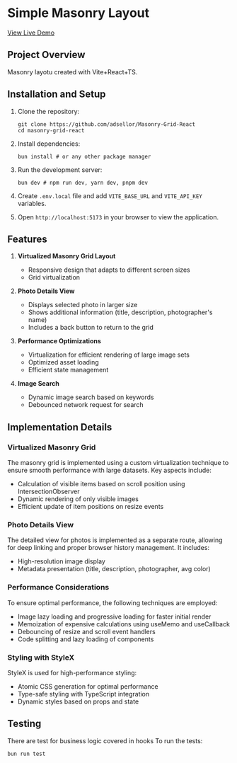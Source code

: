 # Simple Masonry Layout 

[View Live Demo](https://masonry-grid-react-jogyuegb5-adsellors-projects.vercel.app/)

## Project Overview

Masonry layotu created with Vite+React+TS. 

## Installation and Setup

1. Clone the repository:
   ```
   git clone https://github.com/adsellor/Masonry-Grid-React
   cd masonry-grid-react
   ```

2. Install dependencies:
   ```
   bun install # or any other package manager
   ```

3. Run the development server:
   ```
   bun dev # npm run dev, yarn dev, pnpm dev
   ```

4. Create `.env.local` file and add `VITE_BASE_URL` and `VITE_API_KEY` variables.

5. Open `http://localhost:5173` in your browser to view the application.

## Features

1. **Virtualized Masonry Grid Layout**
   - Responsive design that adapts to different screen sizes
   - Grid virtualization

2. **Photo Details View**
   - Displays selected photo in larger size
   - Shows additional information (title, description, photographer's name)
   - Includes a back button to return to the grid

3. **Performance Optimizations**
   - Virtualization for efficient rendering of large image sets
   - Optimized asset loading
   - Efficient state management

4. **Image Search**
   - Dynamic image search based on keywords
   - Debounced network request for search

## Implementation Details

### Virtualized Masonry Grid

The masonry grid is implemented using a custom virtualization technique to ensure smooth performance with large datasets. Key aspects include:

- Calculation of visible items based on scroll position using IntersectionObserver
- Dynamic rendering of only visible images
- Efficient update of item positions on resize events

### Photo Details View

The detailed view for photos is implemented as a separate route, allowing for deep linking and proper browser history management. It includes:

- High-resolution image display
- Metadata presentation (title, description, photographer, avg color)

### Performance Considerations

To ensure optimal performance, the following techniques are employed:

- Image lazy loading and progressive loading for faster initial render
- Memoization of expensive calculations using useMemo and useCallback
- Debouncing of resize and scroll event handlers
- Code splitting and lazy loading of components

### Styling with StyleX

StyleX is used for high-performance styling:

- Atomic CSS generation for optimal performance
- Type-safe styling with TypeScript integration
- Dynamic styles based on props and state

## Testing

There are test for business logic covered in hooks
To run the tests:

```
bun run test
```


